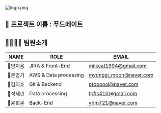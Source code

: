 ![logo.png](https://user-images.githubusercontent.com/18321002/98944158-f772fc80-2533-11eb-8e2e-422cbc851612.png)

## 🎈 프로젝트 이름 : 푸드메이트

## 👨‍👩‍👦‍👦  팀원소개

|NAME|ROLE|EMAIL|
|------|---|---|
|:crown:양지용|JIRA & Front-End|[milkcat1994@gmail.com](https://github.com/milkcat1994)|
|🧑문명기|AWS & Data processing|myunggi_moon@naver.com|
|🧔김지효|Git & Backend|ptoooool@naver.com|
|🧑정세린|Data processing|tpfls410@gmail.com|
|🧒윤희문|Back-End|yhm721@naver.com|
